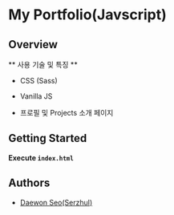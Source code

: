 # My Portfolio(Javscript)

## Overview
<!-- Write Overview about this project -->
** 사용 기술 및 특징 **
- CSS (Sass)
- Vanilla JS

- 프로필 및 Projects 소개 페이지

## Getting Started
**Execute `index.html`**
<!--
### Depencies
 Write about need to install the software and how to install them 
-->
## Authors
  - [Daewon Seo(Serzhul)](https://github.com/Serzhul)
